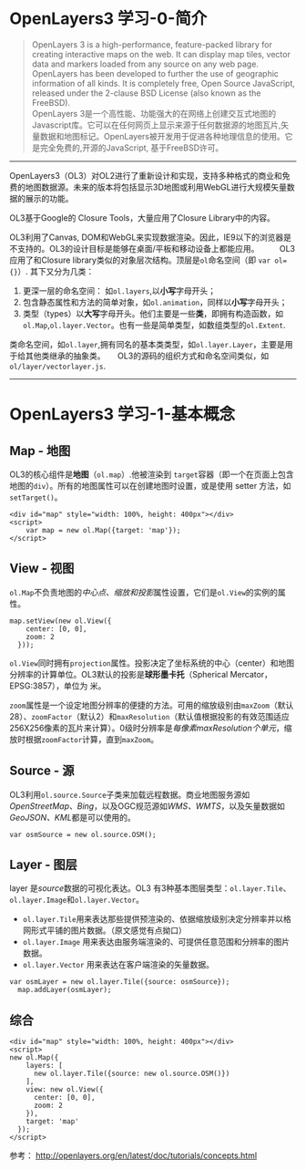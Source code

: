 
# OpenLayers3 学习-0-简介
>OpenLayers 3 is a high-performance, feature-packed library for creating interactive maps on the web. It can display map tiles, vector data and markers loaded from any source on any web page. OpenLayers has been developed to further the use of geographic information of all kinds. It is completely free, Open Source JavaScript, released under the 2-clause BSD License (also known as the FreeBSD).
<br/>OpenLayers 3是一个高性能、功能强大的在网络上创建交互式地图的Javascript库。它可以在任何网页上显示来源于任何数据源的地图瓦片,矢量数据和地图标记。OpenLayers被开发用于促进各种地理信息的使用。它是完全免费的,开源的JavaScript, 基于FreeBSD许可。

---
OpenLayers3（OL3）对OL2进行了重新设计和实现，支持多种格式的商业和免费的地图数据源。未来的版本将包括显示3D地图或利用WebGL进行大规模矢量数据的展示的功能。

OL3基于Google的 Closure Tools，大量应用了Closure Library中的内容。

OL3利用了Canvas, DOM和WebGL来实现数据渲染。因此，IE9以下的浏览器是不支持的。OL3的设计目标是能够在桌面/平板和移动设备上都能应用。
　　
OL3应用了和Closure library类似的对象层次结构。顶层是`ol`命名空间（即 `var ol={}`）. 其下又分为几类：
1. 更深一层的命名空间： 如`ol.layers`,以**小写**字母开头；
2. 包含静态属性和方法的简单对象，如`ol.animation`，同样以**小写**字母开头；
3. 类型（types）以**大写**字母开头。他们主要是一些**类**，即拥有构造函数，如`ol.Map`,`ol.layer.Vector`。也有一些是简单类型，如数组类型的`ol.Extent`.

类命名空间，如`ol.layer`,拥有同名的基本类类型，如`ol.layer.Layer`，主要是用于给其他类继承的抽象类。
　
OL3的源码的组织方式和命名空间类似，如`ol/layer/vectorlayer.js`.

---
# OpenLayers3 学习-1-基本概念

## Map - 地图
OL3的核心组件是**地图**（`ol.map`）.他被渲染到 `target`容器（即一个在页面上包含地图的`div`）。所有的地图属性可以在创建地图时设置，或是使用 setter 方法，如`setTarget()`。
```
<div id="map" style="width: 100%, height: 400px"></div>
<script>
    var map = new ol.Map({target: 'map'});
</script>
```
## View - 视图
`ol.Map`不负责地图的*中心点、缩放和投影*属性设置，它们是`ol.View`的实例的属性。
```
map.setView(new ol.View({
    center: [0, 0],
    zoom: 2
  }));
```
`ol.View`同时拥有`projection`属性。投影决定了坐标系统的中心（center）和地图分辨率的计算单位。OL3默认的投影是**球形墨卡托**（Spherical Mercator，EPSG:3857），单位为 米。

`zoom`属性是一个设定地图分辨率的便捷的方法。可用的缩放级别由`maxZoom`（默认28）、`zoomFactor`（默认2）和`maxResolution`（默认值根据投影的有效范围适应256X256像素的瓦片来计算）。0级时分辨率是*每像素maxResolution个单元*，缩放时根据`zoomFactor`计算，直到`maxZoom`。

## Source - 源
OL3利用`ol.source.Source`子类来加载远程数据。商业地图服务源如*OpenStreetMap、Bing*，以及OGC规范源如*WMS、WMTS*，以及矢量数据如*GeoJSON、KML*都是可以使用的。
```
var osmSource = new ol.source.OSM();
```

## Layer - 图层
layer 是*source*数据的可视化表达。OL3 有3种基本图层类型：`ol.layer.Tile`、`ol.layer.Image`和`ol.layer.Vector`。
- `ol.layer.Tile`用来表达那些提供预渲染的、依据缩放级别决定分辨率并以格网形式平铺的图片数据。（原文感觉有点拗口）
- `ol.layer.Image` 用来表达由服务端渲染的、可提供任意范围和分辨率的图片数据。
- `ol.layer.Vector` 用来表达在客户端渲染的矢量数据。
```
var osmLayer = new ol.layer.Tile({source: osmSource});
  map.addLayer(osmLayer);
```

## 综合
```
<div id="map" style="width: 100%, height: 400px"></div>
<script>
new ol.Map({
    layers: [
      new ol.layer.Tile({source: new ol.source.OSM()})
    ],
    view: new ol.View({
      center: [0, 0],
      zoom: 2
    }),
    target: 'map'
  });
</script>
```
参考：
http://openlayers.org/en/latest/doc/tutorials/concepts.html
